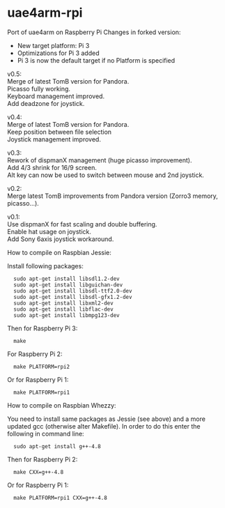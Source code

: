 # uae4arm-rpi
Port of uae4arm on Raspberry Pi
Changes in forked version:
- New target platform: Pi 3
- Optimizations for Pi 3 added
- Pi 3 is now the default target if no Platform is specified

v0.5:  
Merge of latest TomB version for Pandora.  
Picasso fully working.  
Keyboard management improved.  
Add deadzone for joystick.  

v0.4:  
Merge of latest TomB version for Pandora.  
Keep position between file selection   
Joystick management improved.  

v0.3:  
Rework of dispmanX management (huge picasso improvement).  
Add 4/3 shrink for 16/9 screen.  
Alt key can now be used to switch between mouse and 2nd joystick.  

v0.2:  
Merge latest TomB improvements from Pandora version (Zorro3 memory, picasso...).  

v0.1:  
Use dispmanX for fast scaling and double buffering.  
Enable hat usage on joystick.  
Add Sony 6axis joystick workaround.  


How to compile on Raspbian Jessie:

   Install following packages:

      sudo apt-get install libsdl1.2-dev
      sudo apt-get install libguichan-dev
      sudo apt-get install libsdl-ttf2.0-dev
      sudo apt-get install libsdl-gfx1.2-dev
      sudo apt-get install libxml2-dev
      sudo apt-get install libflac-dev
      sudo apt-get install libmpg123-dev

   Then for Raspberry Pi 3:  

      make

   For Raspberry Pi 2:

      make PLATFORM=rpi2

   Or for Raspberry Pi 1:  

      make PLATFORM=rpi1



How to compile on Raspbian Whezzy:  

   You need to install same packages as Jessie (see above)
   and a more updated gcc (otherwise alter Makefile).
   In order to do this enter the following in command line:  

      sudo apt-get install g++-4.8


   Then for Raspberry Pi 2:  

      make CXX=g++-4.8

   Or for Raspberry Pi 1:  

      make PLATFORM=rpi1 CXX=g++-4.8

